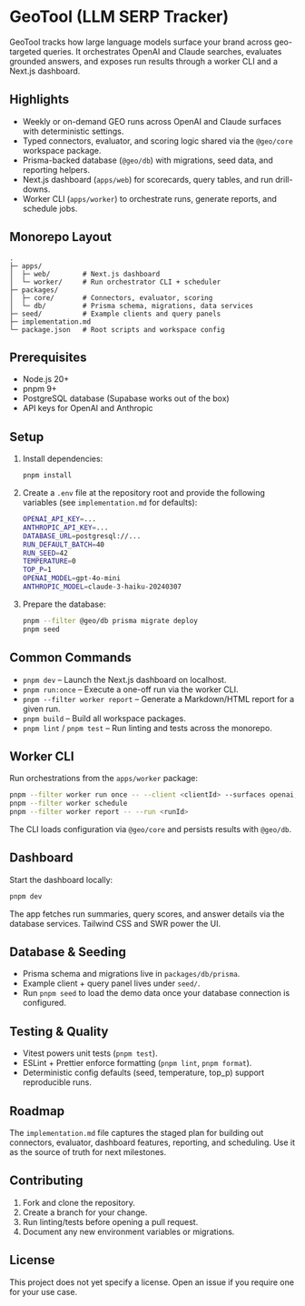 # GeoTool (LLM SERP Tracker)

GeoTool tracks how large language models surface your brand across geo-targeted queries. It orchestrates OpenAI and Claude searches, evaluates grounded answers, and exposes run results through a worker CLI and a Next.js dashboard.

## Highlights
- Weekly or on-demand GEO runs across OpenAI and Claude surfaces with deterministic settings.
- Typed connectors, evaluator, and scoring logic shared via the `@geo/core` workspace package.
- Prisma-backed database (`@geo/db`) with migrations, seed data, and reporting helpers.
- Next.js dashboard (`apps/web`) for scorecards, query tables, and run drill-downs.
- Worker CLI (`apps/worker`) to orchestrate runs, generate reports, and schedule jobs.

## Monorepo Layout

```
.
├─ apps/
│  ├─ web/        # Next.js dashboard
│  └─ worker/     # Run orchestrator CLI + scheduler
├─ packages/
│  ├─ core/       # Connectors, evaluator, scoring
│  └─ db/         # Prisma schema, migrations, data services
├─ seed/          # Example clients and query panels
├─ implementation.md
└─ package.json   # Root scripts and workspace config
```

## Prerequisites
- Node.js 20+
- pnpm 9+
- PostgreSQL database (Supabase works out of the box)
- API keys for OpenAI and Anthropic

## Setup
1. Install dependencies:
   ```bash
   pnpm install
   ```
2. Create a `.env` file at the repository root and provide the following variables (see `implementation.md` for defaults):
   ```bash
   OPENAI_API_KEY=...
   ANTHROPIC_API_KEY=...
   DATABASE_URL=postgresql://...
   RUN_DEFAULT_BATCH=40
   RUN_SEED=42
   TEMPERATURE=0
   TOP_P=1
   OPENAI_MODEL=gpt-4o-mini
   ANTHROPIC_MODEL=claude-3-haiku-20240307
   ```
3. Prepare the database:
   ```bash
   pnpm --filter @geo/db prisma migrate deploy
   pnpm seed
   ```

## Common Commands
- `pnpm dev` – Launch the Next.js dashboard on localhost.
- `pnpm run:once` – Execute a one-off run via the worker CLI.
- `pnpm --filter worker report` – Generate a Markdown/HTML report for a given run.
- `pnpm build` – Build all workspace packages.
- `pnpm lint` / `pnpm test` – Run linting and tests across the monorepo.

## Worker CLI
Run orchestrations from the `apps/worker` package:

```bash
pnpm --filter worker run once -- --client <clientId> --surfaces openai,claude --limit 40
pnpm --filter worker schedule
pnpm --filter worker report -- --run <runId>
```

The CLI loads configuration via `@geo/core` and persists results with `@geo/db`.

## Dashboard
Start the dashboard locally:

```bash
pnpm dev
```

The app fetches run summaries, query scores, and answer details via the database services. Tailwind CSS and SWR power the UI.

## Database & Seeding
- Prisma schema and migrations live in `packages/db/prisma`.
- Example client + query panel lives under `seed/`.
- Run `pnpm seed` to load the demo data once your database connection is configured.

## Testing & Quality
- Vitest powers unit tests (`pnpm test`).
- ESLint + Prettier enforce formatting (`pnpm lint`, `pnpm format`).
- Deterministic config defaults (seed, temperature, top_p) support reproducible runs.

## Roadmap
The `implementation.md` file captures the staged plan for building out connectors, evaluator, dashboard features, reporting, and scheduling. Use it as the source of truth for next milestones.

## Contributing
1. Fork and clone the repository.
2. Create a branch for your change.
3. Run linting/tests before opening a pull request.
4. Document any new environment variables or migrations.

## License
This project does not yet specify a license. Open an issue if you require one for your use case.



